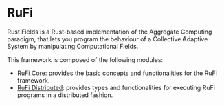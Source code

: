 # RuFi
Rust Fields is a Rust-based implementation of the Aggregate Computing paradigm, that lets you program the behaviour
of a Collective Adaptive System by manipulating Computational Fields.

This framework is composed of the following modules:
- [RuFi Core](../rf-core/README.md): provides the basic concepts and functionalities for the RuFi framework.
- [RuFi Distributed](../rf-distributed/README.md): provides types and functionalities for executing RuFi programs in a distributed fashion.